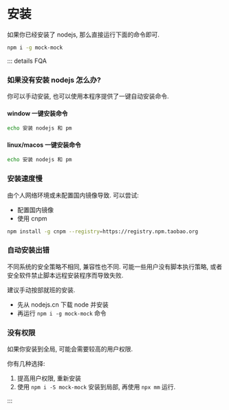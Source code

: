 # 安装
如果你已经安装了 nodejs, 那么直接运行下面的命令即可.
``` sh
npm i -g mock-mock
```

::: details FQA
### 如果没有安装 nodejs 怎么办?
你可以手动安装, 也可以使用本程序提供了一键自动安装命令.

#### window 一键安装命令
``` bash
echo 安装 nodejs 和 pm
```

#### linux/macos 一键安装命令
``` sh
echo 安装 nodejs 和 pm
```

### 安装速度慢
由个人网络环境或未配置国内镜像导致.
可以尝试:
- 配置国内镜像
- 使用 cnpm
  
``` sh
npm install -g cnpm --registry=https://registry.npm.taobao.org
```

### 自动安装出错
不同系统的安全策略不相同, 兼容性也不同.
可能一些用户没有脚本执行策略, 或者安全软件禁止脚本远程安装程序而导致失败.

建议手动按部就班的安装.
- 先从 nodejs.cn 下载 node 并安装
- 再运行 `npm i -g mock-mock` 命令

### 没有权限
如果你安装到全局, 可能会需要较高的用户权限.

你有几种选择:
1. 提高用户权限, 重新安装
2. 使用 `npm i -S mock-mock` 安装到局部, 再使用 `npx mm` 运行.

:::
